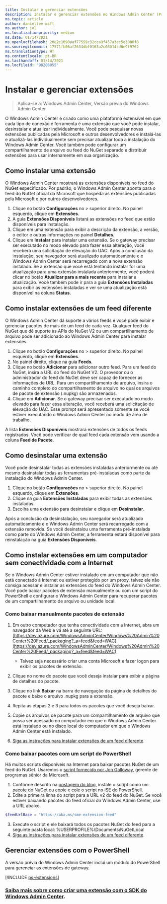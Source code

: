 ```yaml
---
title: Instalar e gerenciar extensões
description: Instalar e gerenciar extensões no Windows Admin Center (Projeto Honolulu)
ms.topic: article
author: daniellee-msft
ms.author: jol
ms.localizationpriority: medium
ms.date: 01/14/2021
ms.openlocfilehash: 20e2c1098aaf77559c32cca8f457a3ec5e3080f8
ms.sourcegitcommit: 17571fb06af2634dbf0163a2c08014cd6e9f9762
ms.translationtype: HT
ms.contentlocale: pt-BR
ms.lasthandoff: 01/14/2021
ms.locfileid: "98206055"
---
```

# <a name="install-and-manage-extensions"></a>Instalar e gerenciar extensões

>Aplica-se a: Windows Admin Center, Versão prévia do Windows Admin Center

O Windows Admin Center é criado como uma plataforma extensível em que cada tipo de conexão e ferramenta é uma extensão que você pode instalar, desinstalar e atualizar individualmente. Você pode pesquisar novas extensões publicadas pela Microsoft e outros desenvolvedores e instalá-las e atualizá-las individualmente sem precisar atualizar toda a instalação do Windows Admin Center. Você também pode configurar um compartilhamento de arquivo ou feed do NuGet separado e distribuir extensões para usar internamente em sua organização.

## <a name="installing-an-extension"></a>Como instalar uma extensão

O Windows Admin Center mostrará as extensões disponíveis no feed do NuGet especificado. Por padrão, o Windows Admin Center aponta para o feed do NuGet oficial da Microsoft que hospeda as extensões publicadas pela Microsoft e por outros desenvolvedores.

1. Clique no botão **Configurações** no > superior direito. No painel esquerdo, clique em **Extensões**.
2. A guia **Extensões Disponíveis** listará as extensões no feed que estão disponíveis para instalação.
3. Clique em uma extensão para exibir a descrição da extensão, a versão, o editor e outras informações no painel **Detalhes**.
4. Clique em **Instalar** para instalar uma extensão. Se o gateway precisar ser executado no modo elevado para fazer essa alteração, você receberá uma solicitação de elevação do UAC. Após a conclusão da instalação, seu navegador será atualizado automaticamente e o Windows Admin Center será recarregado com a nova extensão instalada. Se a extensão que você está tentando instalar for uma atualização para uma extensão instalada anteriormente, você poderá clicar no botão **Atualizar para a mais recente** para instalar a atualização. Você também pode ir para a guia **Extensões Instaladas** para exibir as extensões instaladas e ver se uma atualização está disponível na coluna **Status**.

## <a name="installing-extensions-from-a-different-feed"></a>Como instalar extensões de um feed diferente

O Windows Admin Center dá suporte a vários feeds e você pode exibir e gerenciar pacotes de mais de um feed de cada vez. Qualquer feed do NuGet que dê suporte às APIs do NuGet V2 ou um compartilhamento de arquivo pode ser adicionado ao Windows Admin Center para instalar extensões.

1. Clique no botão **Configurações** no > superior direito. No painel esquerdo, clique em **Extensões**.
2. No painel direito, clique na guia **Feeds**.
3. Clique no botão **Adicionar** para adicionar outro feed. Para um feed do NuGet, insira a URL do feed do NuGet V2. O provedor ou o administrador do feed do NuGet deve ser capaz de fornecer as informações de URL. Para um compartilhamento de arquivo, insira o caminho completo do compartilhamento de arquivo no qual os arquivos de pacote de extensão (.nupkg) são armazenados.
4. Clique em **Adicionar**. Se o gateway precisar ser executado no modo elevado para fazer essa alteração, você receberá uma solicitação de elevação do UAC. Esse prompt será apresentado somente se você estiver executando o Windows Admin Center no modo de área de trabalho.

A lista **Extensões Disponíveis** mostrará extensões de todos os feeds registrados. Você pode verificar de qual feed cada extensão vem usando a coluna **Feed de Pacote**.

## <a name="uninstalling-an-extension"></a>Como desinstalar uma extensão

Você pode desinstalar todas as extensões instaladas anteriormente ou até mesmo desinstalar todas as ferramentas pré-instaladas como parte da instalação do Windows Admin Center.

1. Clique no botão **Configurações** no > superior direito. No painel esquerdo, clique em **Extensões**.
2. Clique na guia **Extensões Instaladas** para exibir todas as extensões instaladas.
3. Escolha uma extensão para desinstalar e clique em **Desinstalar**.

Após a conclusão da desinstalação, seu navegador será atualizado automaticamente e o Windows Admin Center será recarregado com a extensão removida. Se você desinstalou uma ferramenta pré-instalada como parte do Windows Admin Center, a ferramenta estará disponível para reinstalação na guia **Extensões Disponíveis**.

## <a name="installing-extensions-on-a-computer-without-internet-connectivity"></a>Como instalar extensões em um computador sem conectividade com a Internet

Se o Windows Admin Center estiver instalado em um computador que não está conectado à Internet ou estiver protegido por um proxy, talvez ele não consiga acessar e instalar as extensões do feed do Windows Admin Center. Você pode baixar pacotes de extensão manualmente ou com um script do PowerShell e configurar o Windows Admin Center para recuperar pacotes de um compartilhamento de arquivo ou unidade local.

### <a name="manually-downloading-extension-packages"></a>Como baixar manualmente pacotes de extensão

1. Em outro computador que tenha conectividade com a Internet, abra um navegador da Web e vá até a seguinte URL: [https://dev.azure.com/WindowsAdminCenter/Windows%20Admin%20Center%20Feed/_packaging?_a=feed&feed=WAC](https://dev.azure.com/WindowsAdminCenter/Windows%20Admin%20Center%20Feed/_packaging?_a=feed&feed=WAC)

   * Talvez seja necessário criar uma conta Microsoft e fazer logon para exibir os pacotes de extensão.

2. Clique no nome do pacote que você deseja instalar para exibir a página de detalhes do pacote.
3. Clique no link **Baixar** na barra de navegação da página de detalhes do pacote e baixe o arquivo .nupkg para a extensão.
4. Repita as etapas 2 e 3 para todos os pacotes que você deseja baixar.
5. Copie os arquivos de pacote para um compartilhamento de arquivo que possa ser acessado no computador em que o Windows Admin Center está instalado ou no disco local do computador em que o Windows Admin Center está instalado.
6. [Siga as instruções para instalar extensões de um feed diferente](#installing-extensions-from-a-different-feed).

### <a name="downloading-packages-with-a-powershell-script"></a>Como baixar pacotes com um script do PowerShell

Há muitos scripts disponíveis na Internet para baixar pacotes NuGet de um feed do NuGet. Usaremos o [script fornecido por Jon Galloway](https://weblogs.asp.net/jongalloway/downloading-a-local-nuget-repository-with-powershell), gerente de programas sênior da Microsoft.

1. Conforme descrito na [postagem do blog](https://weblogs.asp.net/jongalloway/downloading-a-local-nuget-repository-with-powershell), instale o script como um pacote do NuGet ou copie e cole o script no ISE do PowerShell.
2. Edite a primeira linha do script para a URL v2 do feed do NuGet. Se você estiver baixando pacotes do feed oficial do Windows Admin Center, use a URL abaixo.

```powershell
$feedUrlBase = "https://aka.ms/sme-extension-feed"
```

3. Execute o script e ele baixará todos os pacotes NuGet do feed para a seguinte pasta local: %USERPROFILE%\Documents\NuGetLocal
4. [Siga as instruções para instalar extensões de um feed diferente](#installing-extensions-from-a-different-feed).

## <a name="manage-extensions-with-powershell"></a>Gerenciar extensões com o PowerShell

A versão prévia do Windows Admin Center inclui um módulo do PowerShell para gerenciar as extensões de gateway.

[!INCLUDE [ps-extensions](../includes/ps-extensions.md)]

### <a name="learn-more-about-building-an-extension-with-the-windows-admin-center-sdk"></a>[Saiba mais sobre como criar uma extensão com o SDK do Windows Admin Center](../extend/extensibility-overview.md).
